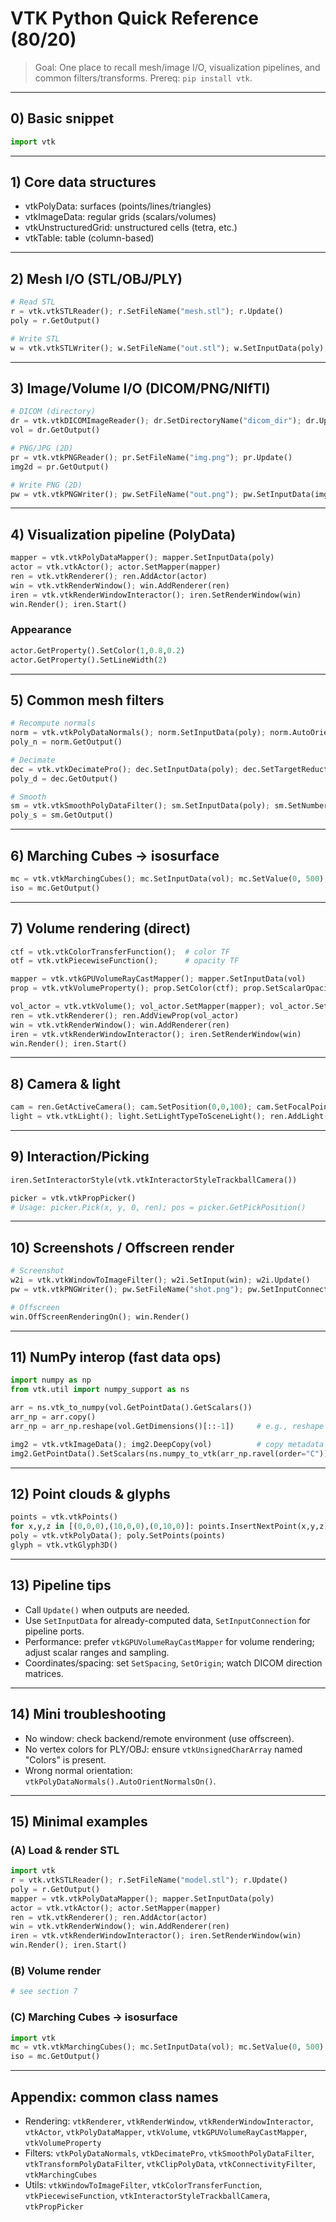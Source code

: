 # VTK Python Quick Reference (80/20)

> Goal: One place to recall mesh/image I/O, visualization pipelines, and common filters/transforms. Prereq: `pip install vtk`.

---

## 0) Basic snippet

```python
import vtk
```

---

## 1) Core data structures

- vtkPolyData: surfaces (points/lines/triangles)
- vtkImageData: regular grids (scalars/volumes)
- vtkUnstructuredGrid: unstructured cells (tetra, etc.)
- vtkTable: table (column-based)

---

## 2) Mesh I/O (STL/OBJ/PLY)

```python
# Read STL
r = vtk.vtkSTLReader(); r.SetFileName("mesh.stl"); r.Update()
poly = r.GetOutput()

# Write STL
w = vtk.vtkSTLWriter(); w.SetFileName("out.stl"); w.SetInputData(poly); w.Write()
```

---

## 3) Image/Volume I/O (DICOM/PNG/NIfTI)

```python
# DICOM (directory)
dr = vtk.vtkDICOMImageReader(); dr.SetDirectoryName("dicom_dir"); dr.Update()
vol = dr.GetOutput()

# PNG/JPG (2D)
pr = vtk.vtkPNGReader(); pr.SetFileName("img.png"); pr.Update()
img2d = pr.GetOutput()

# Write PNG (2D)
pw = vtk.vtkPNGWriter(); pw.SetFileName("out.png"); pw.SetInputData(img2d); pw.Write()
```

---

## 4) Visualization pipeline (PolyData)

```python
mapper = vtk.vtkPolyDataMapper(); mapper.SetInputData(poly)
actor = vtk.vtkActor(); actor.SetMapper(mapper)
ren = vtk.vtkRenderer(); ren.AddActor(actor)
win = vtk.vtkRenderWindow(); win.AddRenderer(ren)
iren = vtk.vtkRenderWindowInteractor(); iren.SetRenderWindow(win)
win.Render(); iren.Start()
```

### Appearance

```python
actor.GetProperty().SetColor(1,0.8,0.2)
actor.GetProperty().SetLineWidth(2)
```

---

## 5) Common mesh filters

```python
# Recompute normals
norm = vtk.vtkPolyDataNormals(); norm.SetInputData(poly); norm.AutoOrientNormalsOn(); norm.Update()
poly_n = norm.GetOutput()

# Decimate
dec = vtk.vtkDecimatePro(); dec.SetInputData(poly); dec.SetTargetReduction(0.5); dec.Update()
poly_d = dec.GetOutput()

# Smooth
sm = vtk.vtkSmoothPolyDataFilter(); sm.SetInputData(poly); sm.SetNumberOfIterations(20); sm.Update()
poly_s = sm.GetOutput()
```

---

## 6) Marching Cubes → isosurface

```python
mc = vtk.vtkMarchingCubes(); mc.SetInputData(vol); mc.SetValue(0, 500); mc.Update()
iso = mc.GetOutput()
```

---

## 7) Volume rendering (direct)

```python
ctf = vtk.vtkColorTransferFunction();  # color TF
otf = vtk.vtkPiecewiseFunction();      # opacity TF

mapper = vtk.vtkGPUVolumeRayCastMapper(); mapper.SetInputData(vol)
prop = vtk.vtkVolumeProperty(); prop.SetColor(ctf); prop.SetScalarOpacity(otf)

vol_actor = vtk.vtkVolume(); vol_actor.SetMapper(mapper); vol_actor.SetProperty(prop)
ren = vtk.vtkRenderer(); ren.AddViewProp(vol_actor)
win = vtk.vtkRenderWindow(); win.AddRenderer(ren)
iren = vtk.vtkRenderWindowInteractor(); iren.SetRenderWindow(win)
win.Render(); iren.Start()
```

---

## 8) Camera & light

```python
cam = ren.GetActiveCamera(); cam.SetPosition(0,0,100); cam.SetFocalPoint(0,0,0)
light = vtk.vtkLight(); light.SetLightTypeToSceneLight(); ren.AddLight(light)
```

---

## 9) Interaction/Picking

```python
iren.SetInteractorStyle(vtk.vtkInteractorStyleTrackballCamera())

picker = vtk.vtkPropPicker()
# Usage: picker.Pick(x, y, 0, ren); pos = picker.GetPickPosition()
```

---

## 10) Screenshots / Offscreen render

```python
# Screenshot
w2i = vtk.vtkWindowToImageFilter(); w2i.SetInput(win); w2i.Update()
pw = vtk.vtkPNGWriter(); pw.SetFileName("shot.png"); pw.SetInputConnection(w2i.GetOutputPort()); pw.Write()

# Offscreen
win.OffScreenRenderingOn(); win.Render()
```

---

## 11) NumPy interop (fast data ops)

```python
import numpy as np
from vtk.util import numpy_support as ns

arr = ns.vtk_to_numpy(vol.GetPointData().GetScalars())
arr_np = arr.copy()
arr_np = arr_np.reshape(vol.GetDimensions()[::-1])     # e.g., reshape to (z,y,x)

img2 = vtk.vtkImageData(); img2.DeepCopy(vol)          # copy metadata
img2.GetPointData().SetScalars(ns.numpy_to_vtk(arr_np.ravel(order="C")))
```

---

## 12) Point clouds & glyphs

```python
points = vtk.vtkPoints()
for x,y,z in [(0,0,0),(10,0,0),(0,10,0)]: points.InsertNextPoint(x,y,z)
poly = vtk.vtkPolyData(); poly.SetPoints(points)
glyph = vtk.vtkGlyph3D()
```

---

## 13) Pipeline tips

* Call `Update()` when outputs are needed.
* Use `SetInputData` for already-computed data, `SetInputConnection` for pipeline ports.
* Performance: prefer `vtkGPUVolumeRayCastMapper` for volume rendering; adjust scalar ranges and sampling.
* Coordinates/spacing: set `SetSpacing`, `SetOrigin`; watch DICOM direction matrices.

---

## 14) Mini troubleshooting

* No window: check backend/remote environment (use offscreen).
* No vertex colors for PLY/OBJ: ensure `vtkUnsignedCharArray` named "Colors" is present.
* Wrong normal orientation: `vtkPolyDataNormals().AutoOrientNormalsOn()`.

---

## 15) Minimal examples

### (A) Load & render STL

```python
import vtk
r = vtk.vtkSTLReader(); r.SetFileName("model.stl"); r.Update()
poly = r.GetOutput()
mapper = vtk.vtkPolyDataMapper(); mapper.SetInputData(poly)
actor = vtk.vtkActor(); actor.SetMapper(mapper)
ren = vtk.vtkRenderer(); ren.AddActor(actor)
win = vtk.vtkRenderWindow(); win.AddRenderer(ren)
iren = vtk.vtkRenderWindowInteractor(); iren.SetRenderWindow(win)
win.Render(); iren.Start()
```

### (B) Volume render

```python
# see section 7
```

### (C) Marching Cubes → isosurface

```python
import vtk
mc = vtk.vtkMarchingCubes(); mc.SetInputData(vol); mc.SetValue(0, 500); mc.Update()
iso = mc.GetOutput()
```

---

## Appendix: common class names

* Rendering: `vtkRenderer`, `vtkRenderWindow`, `vtkRenderWindowInteractor`, `vtkActor`, `vtkPolyDataMapper`, `vtkVolume`, `vtkGPUVolumeRayCastMapper`, `vtkVolumeProperty`
* Filters: `vtkPolyDataNormals`, `vtkDecimatePro`, `vtkSmoothPolyDataFilter`, `vtkTransformPolyDataFilter`, `vtkClipPolyData`, `vtkConnectivityFilter`, `vtkMarchingCubes`
* Utils: `vtkWindowToImageFilter`, `vtkColorTransferFunction`, `vtkPiecewiseFunction`, `vtkInteractorStyleTrackballCamera`, `vtkPropPicker`

